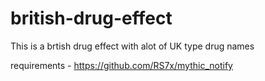 # british-drug-effect
This is a brtish drug effect with alot of UK type drug names

requirements - https://github.com/RS7x/mythic_notify
